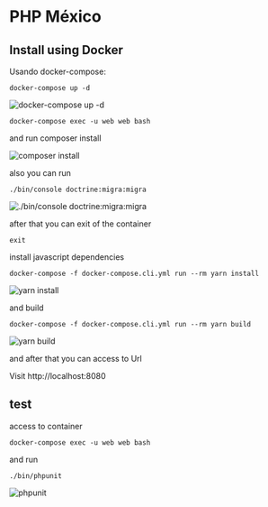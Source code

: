 # PHP México

## Install using Docker

Usando docker-compose:

`docker-compose up -d`

![docker-compose up -d](resources/docs/img/final-composer-up-d.png)

`docker-compose exec -u web web bash`

and run composer install

![composer install](resources/docs/img/composer-install.png)

also you can run 

`./bin/console doctrine:migra:migra`

![./bin/console doctrine:migra:migra](resources/docs/img/migra.png)

after that you can exit of the container 

`exit`

install javascript dependencies 

`docker-compose -f docker-compose.cli.yml run --rm yarn install`

![yarn install](resources/docs/img/yarn-install.png)

and build 

`docker-compose -f docker-compose.cli.yml run --rm yarn build`

![yarn build](resources/docs/img/yarn-build.png)

and after that you can access to Url 

Visit http://localhost:8080


## test

access to container

`docker-compose exec -u web web bash`

and run 

`./bin/phpunit`

![phpunit](resources/docs/img/phpunit.png)